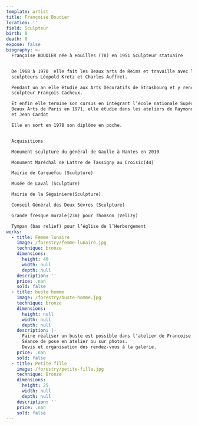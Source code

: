 ```yaml
---
template: artist
title: Françoise Boudier
location: ''
field: Sculpteur
birth: 0
death: 0
expose: false
biography: >-
  Françoise BOUDIER née à Houilles (78) en 1951 Sculpteur statuaire


  De 1968 à 1970  elle fait les Beaux arts de Reims et travaille avec les
  sculpteurs Léopold Kretz et Charles Auffret.

  Pendant un an elle étudie aux Arts Décoratifs de Strasbourg et y rencontre le
  sculpteur François Cacheux.

  Et enfin elle termine son cursus en intégrant l’école nationale Supérieure des
  Beaux Arts de Paris en 1971, elle étudie dans les ateliers de Raymond Corbin
  et Jean Cardot

  Elle en sort en 1978 son diplôme en poche. 


  Acquisitions

  Monument sculpture du général de Gaulle à Nantes en 2010 

  Monument Maréchal de Lattre de Tassigny au Croisic(44) 

  Mairie de Carquefou (Sculpture)

  Musée de Laval (Sculpture)

  Mairie de la Séguiniere(Sculpture)

  Conseil Général des Deux Sèvres (Sculpture) 

  Grande fresque murale(23m) pour Thomson (Velizy) 

  Tympan (bas relief) pour l’église de l’Herbergement
works:
  - title: Femme lunaire
    image: /forestry/femme-lunaire.jpg
    technique: bronze
    dimensions:
      height: 40
      width: null
      depth: null
    description: ''
    price: .nan
    sold: false
  - title: buste homme
    image: /forestry/buste-homme.jpg
    technique: bronze
    dimensions:
      height: null
      width: null
      depth: null
    description: |-
      Faire réaliser un buste est possible dans l'atelier de Francoise Boudier.
      Séance de pose en atelier ou sur photos.
      Devis et organisation des rendez-vous à la galerie.
    price: .nan
    sold: false
  - title: Petite fille
    image: /forestry/petite-fille.jpg
    technique: Bronze
    dimensions:
      height: 25
      width: null
      depth: null
    description: ''
    price: .nan
    sold: false
---
```


